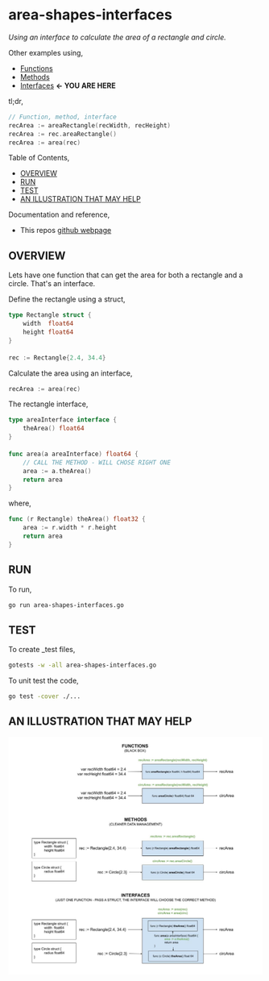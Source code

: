 # area-shapes-interfaces

_Using an interface to calculate the area of a rectangle and circle._

Other examples using,

* [Functions](https://github.com/JeffDeCola/my-go-examples/tree/master/basic-syntax/functions/area-shapes-functions)
* [Methods](https://github.com/JeffDeCola/my-go-examples/tree/master/basic-syntax/methods/area-shapes-methods)
* [Interfaces](https://github.com/JeffDeCola/my-go-examples/tree/master/basic-syntax/interfaces/area-shapes-interfaces)
  **<- YOU ARE HERE**

tl;dr,

```go
// Function, method, interface
recArea := areaRectangle(recWidth, recHeight)
recArea := rec.areaRectangle()
recArea := area(rec)
```

Table of Contents,

* [OVERVIEW](https://github.com/JeffDeCola/my-go-examples/tree/master/basic-syntax/interfaces/area-shapes-interfaces#overview)
* [RUN](https://github.com/JeffDeCola/my-go-examples/tree/master/basic-syntax/interfaces/area-shapes-interfaces#run)
* [TEST](https://github.com/JeffDeCola/my-go-examples/tree/master/basic-syntax/interfaces/area-shapes-interfaces#test)
* [AN ILLUSTRATION THAT MAY HELP](https://github.com/JeffDeCola/my-go-examples/tree/master/basic-syntax/interfaces/area-shapes-interfaces#an-illustration-that-may-help)

Documentation and reference,

* This repos [github webpage](https://jeffdecola.github.io/my-go-examples/)

## OVERVIEW

Lets have one function that can get the area for both
a rectangle and a circle. That's an interface.

Define the rectangle using a struct,

```go
type Rectangle struct {
    width  float64
    height float64
}

rec := Rectangle{2.4, 34.4}
```

Calculate the area using an interface,

```go
recArea := area(rec)
```

The rectangle interface,

```go
type areaInterface interface {
    theArea() float64
}

func area(a areaInterface) float64 {
    // CALL THE METHOD - WILL CHOSE RIGHT ONE
    area := a.theArea()
    return area
}
```

where,

```go
func (r Rectangle) theArea() float32 {
    area := r.width * r.height
    return area
}
```

## RUN

To run,

```bash
go run area-shapes-interfaces.go
```

## TEST

To create _test files,

```bash
gotests -w -all area-shapes-interfaces.go
```

To unit test the code,

```bash
go test -cover ./... 
```

## AN ILLUSTRATION THAT MAY HELP

![IMAGE - functions-methods-interfaces.jpg - IMAGE](../../../docs/pics/basic-syntax/functions-methods-interfaces.jpg)
